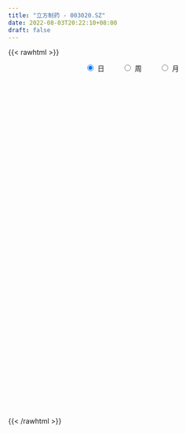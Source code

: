```yaml
---
title: "立方制药 - 003020.SZ"
date: 2022-08-03T20:22:10+08:00
draft: false
---
```

{{< rawhtml >}}
    <div style="text-align: center">
        <label style="padding: 1rem;"><input style="margin-right: .5rem" type="radio" name="period" value="D" checked onclick="period_change(this)">日</label>
        <label style="padding: 1rem;"><input style="margin-right: .5rem" type="radio" name="period" value="W" onclick="period_change(this)">周</label>
        <label style="padding: 1rem;"><input style="margin-right: .5rem" type="radio" name="period" value="M" onclick="period_change(this)">月</label>
    </div>
    <div id="chart" style="height: 700px;"></div> 
    <script type="text/javascript">
        const D_v = [1491.63,873.89,978.23,128462.3,95108.99,60793.42,61934.78,44016.62,30624.0,31168.34,24745.5,30287.63,27566.91,23219.42,37724.04,34186.43,33717.6,19235.96,17222.63,18571.64,19932.41,14263.49,23395.9,16282.97,12712.3,10301.55,13653.44,12679.89,22284.1,18661.21,11237.17,10107.31,10733.76,16971.3,18353.92,12026.37,37988.91,27032.68,20425.1,17412.01,13933.54,20738.33,20007.82,23347.1,16670.11,14055.54,8296.83,10538.99,6998.31,10469.91,7100.09,15270.47,7803.59,10061.55,15171.0,7808.19,5025.96,5601.85,6553.18,6364.13,7132.0,6801.65,11196.34,10196.24,9233.12,6753.04,5775.38,15880.45,18595.26,18960.48,18312.03,13515.48,38838.64,33638.24,39197.94,50051.08,47108.44,26391.55,24811.0,24348.96,26394.28,31516.48,28863.4,18518.26,72119.98,52471.19,27179.41,61412.82,84963.68,109959.55,74116.96,46988.91,30874.21,32525.03,24797.55,20208.92,20644.52,33471.89,27557.82,18331.03,18806.21,32585.49,20595.13,27075.04,15526.0,18049.02,20793.55,24072.2,25152.41,45979.07,28112.72,46772.1,27426.04,27689.34,28817.27,24688.27,39028.44,24074.62,18072.46,17303.71,13900.86,11192.54,11056.0,13080.68,25420.86,21540.27,16134.54,15082.0,9091.81,10526.0,12329.01,8954.76,9649.0,8588.11,9385.76,8361.27,9234.0,10983.0,8150.74,6057.02,12754.01,9030.0,6396.0,10995.3,8865.58,4845.85,7735.15,7364.43,9472.28,7232.27,8032.77,6866.81,6087.27,5581.0,5702.18,5644.74,5050.0,4484.0,9268.27,14293.0,7666.27,7611.0,5036.0,12384.67,13874.28,12599.81,7206.27,6816.98,4361.0,9738.54,7762.0,6444.0,6330.0,4861.92,4641.0,9747.29,6620.12,5349.0,8742.17,9964.27,6815.48,11233.9,9138.27,10541.0,17794.03,12680.07,7223.54,7039.63,5252.0,5361.31,4584.44,9554.71,8567.0,6570.27,5098.0,6662.27,8477.45,8259.0,8231.27,7676.25,9342.81,9373.0,7825.15,7951.74,7222.0,2980.0,2351.0,3321.75,4726.0,2578.27,2868.52,7464.42,3546.95,2805.63,5264.72,1963.27,2826.31,3020.0,3604.0,2570.27,3602.3,2656.2,4469.0,12342.44,27124.8,12219.79,5248.0,4168.98,3552.49,6403.0,4927.0,5643.0,3094.72,3370.0,2150.0,3058.0,7443.57,4034.27,2081.0,2532.0,1817.0,2326.0,3432.0,32281.39,27371.66,12574.12,7838.74,6940.0,6390.27,4625.27,11153.0,14362.38,9099.27,5465.0,5856.0,13807.0,25399.7,24632.27,21106.77,17049.0,12942.0,16288.54,19538.41,23893.04,13867.7,13668.63,10803.12,17783.27,22247.7,18682.06,12979.0,12087.27,8471.41,9259.0,7461.8,6818.94,4612.74,13160.28,12304.27,17941.27,10139.27,12083.0,6530.0,6653.0,9193.0,7743.67,3858.0,3397.0,7227.0,4900.37,7366.07,3216.52,3774.23,3353.49,4889.05,4548.74,5221.0,3790.0,2764.0,3358.01,4681.0,5073.0,6055.0,3916.27,6705.25,7344.0,3935.0,3146.54,4897.38,8232.0,7526.52,4985.8,2923.0,5765.0,6474.0,7863.27,4317.0,7024.27,5078.0,3602.23,4335.0,2431.74,1581.0,3365.74,7328.63,11330.0,7949.53,6364.68,9876.0,8730.78,9415.07,4178.0,7882.74,10991.0,8039.0,8165.0,6657.27,6309.54,7065.0,3398.74,4509.02,5923.0,3030.27,3588.85,4288.0,9149.5,12214.36,11477.23,6361.0,9566.76,6034.96,8941.8,7528.14,7131.97,7282.7,7271.56,6549.39,7439.56,5147.25,5867.6,5652.46,6157.66,8184.36,5486.76,9955.2,7915.9,4230.79,4695.0,7693.04,7678.6,6879.2,5525.5,13456.99,7322.65,18606.45,18670.7,9980.87,7561.2,9839.72,15276.48,12448.07,11522.9,11803.16,9797.2,7668.15,4536.2,8154.8,11145.15,11961.45,5037.7,9315.7,7109.6,4139.0,5146.1,7211.6,11899.0,7330.6]
const D_histogram = [0.0,0.2125128205,0.567659756,1.0159083265,0.9568003709,0.8122670886,0.5241897233,0.1791937639,-0.0548891472,-0.2893825783,-0.3975857791,-0.4615358227,-0.4550539461,-0.4401054053,-0.3353913452,-0.2238112206,-0.3270558572,-0.3520215804,-0.4234535502,-0.483562053,-0.5872032944,-0.6041449374,-0.491089561,-0.3817720848,-0.2892305687,-0.1979941542,-0.1342434292,-0.1067105683,-0.0047992638,0.0554366247,0.0677600314,0.0045800057,0.001400246,0.0876832952,0.1436303421,0.1090182709,0.2674621585,0.2718746321,0.3103566204,0.299821342,0.2635373267,0.2851680519,0.3036623188,0.2821530381,0.1792570561,0.0628818894,-0.0176939129,-0.1085813674,-0.1192334066,-0.1674718401,-0.1597770602,-0.1087673383,-0.0662199462,-0.0782811257,-0.1728988155,-0.2551949889,-0.2782856376,-0.2936933464,-0.2919594503,-0.2565708052,-0.1854039539,-0.1200090158,-0.0358593214,0.0665649583,0.0894067596,0.1120207551,0.1247548891,0.1833132924,0.2537042141,0.3221378644,0.3652396366,0.3695884816,0.4283494818,0.4909930807,0.5516672637,0.5103043805,0.5266072493,0.4168166903,0.3559666978,0.2043639735,0.125890588,0.1175016822,0.1187507823,0.0638015269,0.1308020917,0.1836360136,0.1759009486,0.3899448788,0.7551369991,1.083796234,1.1656417889,1.1605087646,0.8885231855,0.5278827746,0.3080669059,0.1764890936,0.035236674,0.0356436321,0.1317573144,0.1325478676,0.397441917,0.472292562,0.4223892617,0.3820997542,0.2527124734,0.1757954088,0.1858130599,0.4816673555,0.9732567191,1.1383442745,1.5387290257,1.3811631229,1.2836004629,1.1626559966,1.1807179577,0.6409010002,-0.0883673844,-0.3912371414,-0.8140456697,-1.2146194864,-1.4402819345,-1.5807679847,-1.579042168,-1.4482961536,-1.5401787609,-1.4237636868,-1.5280937308,-1.4561439407,-1.3150015508,-1.2669949067,-1.2361494888,-1.1618912672,-1.1076160125,-0.9583345602,-0.9083087991,-0.7289556277,-0.7411263982,-0.7535889748,-0.6738806532,-0.6449812518,-0.4175910425,-0.2560866717,-0.185242402,-0.0060350638,0.040896742,0.062355956,-0.0419076349,-0.195798123,-0.4009982803,-0.6554054054,-0.7656419251,-0.7141736052,-0.6434705658,-0.4978573305,-0.3577391224,-0.2652473807,-0.2113182395,-0.2043264592,-0.0135039297,0.3144765299,0.4316316987,0.3980332365,0.3256825987,0.4797058269,0.3592916149,0.2070140164,0.120133431,-0.0120980407,-0.0470943486,0.0158960775,0.1548333433,0.177383123,0.1164626195,0.0731612183,0.0455590173,0.0023364669,-0.0471397905,-0.0410369611,0.0877437504,0.2258389175,0.2924570421,0.4166914387,0.497462342,0.605611812,0.7117465954,0.5911762269,0.4777124691,0.3914310974,0.3302852166,0.2828791194,0.2459252195,0.315178428,0.3305033231,0.199427621,0.1629733417,0.198852661,0.2853933195,0.2944776585,0.304920618,0.2754057698,0.2504836023,0.2164120637,0.1555625337,-0.0053894942,-0.1797908687,-0.279041355,-0.3432188003,-0.3468050515,-0.4448143976,-0.5173589498,-0.5389662896,-0.58244561,-0.5939074367,-0.547608944,-0.4969188125,-0.4309608829,-0.3304671744,-0.2077365403,-0.1102136864,-0.0218645111,0.07402215,0.1605034395,0.1570564092,0.3114941365,0.5841649041,0.6581313835,0.6506778294,0.5885467705,0.5234166317,0.5243601786,0.4608118779,0.3335952943,0.2330080175,0.1461952335,0.0594701631,-0.0253419098,-0.0527588968,-0.0988038081,-0.1251674486,-0.1126390534,-0.1297407533,-0.1438001655,-0.1127683054,0.1876632936,0.2157469452,0.1873124055,0.1308987875,0.1144905665,0.079721964,0.0159410561,0.0087587485,0.0674021944,0.0230391008,-0.01341399,-0.0691329822,0.0020826056,0.1497585202,0.3187684183,0.5107090274,0.5054088444,0.5026050204,0.4397405279,0.4506525799,0.4130333955,0.3989951064,0.3574437273,0.2425752843,0.2378315281,0.2718240996,0.0788054729,-0.0729765873,-0.324806466,-0.5552033106,-0.7537177278,-0.7573894854,-0.7780559523,-0.7344036964,-0.3804652854,-0.1343591831,-0.3009253683,-0.4780509412,-0.4701779786,-0.4643934557,-0.5063877851,-0.5666771049,-0.5063460051,-0.5102671079,-0.4452398421,-0.4389466751,-0.351371852,-0.2198321141,-0.1086119894,-0.0246450715,0.0506580835,0.1285933402,0.0806316708,-0.0298694126,-0.1686028483,-0.1482580504,-0.1074304219,-0.1513864437,-0.3307114203,-0.4226318993,-0.3863403219,-0.2209320504,0.030638347,0.1436282933,0.2132859978,0.3007857999,0.4331250221,0.5703278645,0.5916822793,0.6024129871,0.6753870255,0.5312057955,0.5259357079,0.3643028635,0.2903588952,0.1922663078,0.0894853852,-0.137409079,-0.2505605053,-0.2954899859,-0.2882487472,-0.1606003333,-0.2465207855,-0.462512456,-0.5121662671,-0.7645844877,-0.981059709,-1.0063456094,-1.0019905192,-0.8321354955,-0.5298179039,-0.2707966781,0.0559779559,0.3173403796,0.4384018713,0.5745845651,0.6601041117,0.7378756942,0.6793115225,0.6114831501,0.5827679727,0.5123748687,-0.1802285221,-0.564313901,-0.8478392097,-0.9909133716,-1.0387495062,-1.0303134172,-0.9751282801,-0.8562124118,-0.7494968886,-0.5841148243,-0.4339723584,-0.3238759187,-0.2592290502,-0.1690694318,-0.0851288347,-0.015674245,0.055773659,0.13353287,0.1981037386,0.3029024638,0.3520644651,0.3751002225,0.4007578836,0.4296295378,0.4452594153,0.4552226599,0.4370999756,0.4396179552,0.4558536581,0.5004952848,0.4439503049,0.3776281568,0.307155718,0.3053610694,0.3275033054,0.3167928202,0.2655468365,0.2656418183,0.2156192826,0.1803490698,0.1615067878,0.144008202,0.1604879083,0.1166246156,0.0861126766,0.0857939778,0.053166851,0.0274056827,-0.0036130587,-0.0516090958,-0.1739828841,-0.238522602]
const D_fast = [0.0,0.2656410256,0.7627029001,1.4649285522,1.6450206893,1.7035541792,1.5465242447,1.2463267263,0.9985215284,0.6916824528,0.4840828072,0.3047488078,0.197467198,0.1023893875,0.1232556113,0.1788829307,-0.0061256702,-0.1190967886,-0.2963921458,-0.477391162,-0.7278332269,-0.8958111042,-0.9055281181,-0.8916536632,-0.8714197892,-0.8296819132,-0.7994920455,-0.7986368267,-0.6979253381,-0.6238302934,-0.594566879,-0.6566019032,-0.6594316014,-0.5512277284,-0.459373096,-0.4667305994,-0.2414211722,-0.1690400406,-0.0529688972,0.0114511599,0.0410514763,0.1339742145,0.228384061,0.2774130398,0.2193313219,0.1186766276,0.0336773471,-0.0843554493,-0.1248158402,-0.2149222337,-0.2471717189,-0.2233538316,-0.197361426,-0.2289928869,-0.3668352806,-0.5129302013,-0.6055922593,-0.6944233047,-0.7656792713,-0.7944333274,-0.7696174646,-0.7342247804,-0.6590399164,-0.5399743971,-0.494780906,-0.4441617217,-0.4002388653,-0.295852139,-0.1620351638,-0.0130670474,0.121344634,0.2180905994,0.3839389701,0.5693308391,0.7679218381,0.85413505,1.0020897311,0.9965033447,1.0246450266,0.9241332956,0.8771325572,0.898119072,0.9290558677,0.890056994,0.9897580816,1.0885010069,1.1247411791,1.436271329,1.9902476991,2.5898559925,2.9631119946,3.2481061615,3.1982513787,2.9695816615,2.8267825193,2.7393269803,2.6068837292,2.6162015954,2.7452546063,2.7791821264,3.143436655,3.3363604406,3.3920544556,3.4472898867,3.3810807243,3.3481125119,3.404583428,3.8208545624,4.5557581059,5.0054317298,5.7904987374,5.9782236153,6.2015610711,6.371280604,6.6845220545,6.304930347,5.5535701164,5.1528910739,4.5265711282,3.8223424399,3.2366095081,2.7009314618,2.3078967365,2.0765687125,1.599641415,1.3601155674,0.8737620907,0.5816758956,0.3940678978,0.1253258152,-0.1528661391,-0.3690807342,-0.5917094827,-0.6820116705,-0.8590631091,-0.8619488446,-1.0594012147,-1.260261035,-1.3490228767,-1.4813687883,-1.3583763396,-1.2608936367,-1.2363599676,-1.0586613953,-1.0015054039,-0.964457201,-1.0791977006,-1.2820377195,-1.5874874468,-2.0057459233,-2.3073929242,-2.4344680056,-2.5246326077,-2.503483705,-2.4528002775,-2.426620381,-2.4255207996,-2.4696106342,-2.2821640871,-1.875564495,-1.6505014016,-1.5845915546,-1.5755215428,-1.3015718578,-1.3321631661,-1.4326872605,-1.4895344881,-1.62479047,-1.671560365,-1.6045959196,-1.426950318,-1.3600547576,-1.3918596061,-1.4168707028,-1.4330831495,-1.4757215832,-1.5369827881,-1.541139199,-1.3904225499,-1.1958676534,-1.0561352683,-0.827728012,-0.6225915233,-0.3630391002,-0.0789676679,-0.0517439797,-0.0457796203,-0.0342032176,-0.0127777943,0.0105358884,0.0350632934,0.1831111088,0.2810618348,0.1998430379,0.204132094,0.2897245785,0.4476135669,0.5303173206,0.6169904345,0.6563270288,0.6940257618,0.7140572392,0.6920983426,0.5297989411,0.3104498495,0.1414390244,-0.0085431209,-0.0988306351,-0.3080435805,-0.5099278702,-0.6662767824,-0.8553675053,-1.0153061912,-1.1059099344,-1.1794495061,-1.2212317972,-1.2033548822,-1.1325583833,-1.062588951,-0.9797059034,-0.8653137049,-0.7387065555,-0.7028894835,-0.4705782221,-0.0518662284,0.1866330968,0.3418490001,0.4268546338,0.4925786529,0.6246122445,0.6762669132,0.6324491532,0.5901138808,0.5398499052,0.4679923755,0.3768448252,0.336238114,0.2654922507,0.207836748,0.1922053799,0.1426684917,0.092659038,0.0954988218,0.4428462442,0.5248666321,0.5432601938,0.5195712727,0.5317856933,0.5169475818,0.457151938,0.4521593174,0.527653312,0.4890499936,0.4492434052,0.3762411675,0.4479774068,0.6330929514,0.8817949541,1.20141282,1.3224648481,1.4453122792,1.4923829186,1.6159581157,1.6815972802,1.7673077677,1.8151173203,1.7608926984,1.8156068243,1.9175554206,1.7442381622,1.5742119551,1.24118046,0.8719827877,0.4850389385,0.2920198096,0.0768393546,-0.0631093136,0.1957127761,0.4082290826,0.1664315554,-0.1302067529,-0.239878285,-0.350192126,-0.5187834017,-0.7207419977,-0.7869973992,-0.918485279,-0.9647679736,-1.0682114755,-1.0684796153,-0.991897906,-0.9078307786,-0.8300251286,-0.7420574527,-0.631973861,-0.6597776126,-0.7777460492,-0.958630197,-0.9753499117,-0.9613798886,-1.0431825214,-1.305185353,-1.5027638069,-1.56305731,-1.452882051,-1.1936520669,-1.0447550473,-0.9217758433,-0.7590795913,-0.5184591136,-0.238674305,-0.0693993204,0.0919346341,0.3337554289,0.3223756478,0.4485894872,0.3780323586,0.3766781142,0.3266521037,0.2462425274,-0.0150042065,-0.1907957592,-0.3095977363,-0.3744186843,-0.2869203537,-0.4344710023,-0.7660907869,-0.9437861646,-1.3873505072,-1.8490906558,-2.1259629585,-2.3721054981,-2.4102843483,-2.2404212326,-2.0490991764,-1.7083300534,-1.3676325348,-1.1369705753,-0.8571417402,-0.6065961657,-0.3443556596,-0.2330919507,-0.1480495355,-0.0310727198,0.0266278934,-0.7110326279,-1.2361964821,-1.7316815932,-2.122484098,-2.4300076091,-2.6791498745,-2.8677468074,-2.962884042,-3.043542741,-3.0241893827,-2.9825400065,-2.9534125464,-2.9535729404,-2.90568068,-2.8430222916,-2.7774862631,-2.6920949444,-2.5809525158,-2.4668557126,-2.2863313715,-2.1491532539,-2.0323424409,-1.9064953089,-1.7702162703,-1.643271539,-1.5195026294,-1.4283503198,-1.3159278514,-1.185728734,-1.015963286,-0.9615206897,-0.9334357986,-0.9271193079,-0.8525736892,-0.7485556268,-0.6800679069,-0.6649271816,-0.5984217451,-0.5945394602,-0.5847224056,-0.5631879906,-0.544684526,-0.4880828426,-0.5027899813,-0.5117737512,-0.4906439555,-0.5099793696,-0.5288891172,-0.5608111233,-0.6217094343,-0.7875789437,-0.9117493121]
const D_slow = [0.0,0.0531282051,0.1950431441,0.4490202258,0.6882203185,0.8912870906,1.0223345214,1.0671329624,1.0534106756,0.981065031,0.8816685863,0.7662846306,0.6525211441,0.5424947927,0.4586469564,0.4026941513,0.320930187,0.2329247919,0.1270614043,0.0061708911,-0.1406299325,-0.2916661669,-0.4144385571,-0.5098815783,-0.5821892205,-0.631687759,-0.6652486163,-0.6919262584,-0.6931260743,-0.6792669182,-0.6623269103,-0.6611819089,-0.6608318474,-0.6389110236,-0.6030034381,-0.5757488703,-0.5088833307,-0.4409146727,-0.3633255176,-0.2883701821,-0.2224858504,-0.1511938374,-0.0752782577,-0.0047399982,0.0400742658,0.0557947382,0.0513712599,0.0242259181,-0.0055824336,-0.0474503936,-0.0873946587,-0.1145864932,-0.1311414798,-0.1507117612,-0.1939364651,-0.2577352123,-0.3273066217,-0.4007299583,-0.4737198209,-0.5378625222,-0.5842135107,-0.6142157646,-0.623180595,-0.6065393554,-0.5841876655,-0.5561824768,-0.5249937545,-0.4791654314,-0.4157393779,-0.3352049118,-0.2438950026,-0.1514978822,-0.0444105117,0.0783377584,0.2162545744,0.3438306695,0.4754824818,0.5796866544,0.6686783288,0.7197693222,0.7512419692,0.7806173897,0.8103050853,0.8262554671,0.85895599,0.9048649934,0.9488402305,1.0463264502,1.2351107,1.5060597585,1.7974702057,2.0875973969,2.3097281932,2.4416988869,2.5187156134,2.5628378868,2.5716470552,2.5805579633,2.6134972919,2.6466342588,2.745994738,2.8640678785,2.969665194,3.0651901325,3.1283682509,3.1723171031,3.218770368,3.3391872069,3.5825013867,3.8670874553,4.2517697118,4.5970604925,4.9179606082,5.2086246073,5.5038040968,5.6640293468,5.6419375007,5.5441282154,5.3406167979,5.0369619263,4.6768914427,4.2816994465,3.8869389045,3.5248648661,3.1398201759,2.7838792542,2.4018558215,2.0378198363,1.7090694486,1.3923207219,1.0832833497,0.7928105329,0.5159065298,0.2763228897,0.04924569,-0.1329932169,-0.3182748165,-0.5066720602,-0.6751422235,-0.8363875364,-0.9407852971,-1.004806965,-1.0511175655,-1.0526263315,-1.042402146,-1.026813157,-1.0372900657,-1.0862395964,-1.1864891665,-1.3503405179,-1.5417509991,-1.7202944004,-1.8811620419,-2.0056263745,-2.0950611551,-2.1613730003,-2.2142025602,-2.265284175,-2.2686601574,-2.1900410249,-2.0821331003,-1.9826247911,-1.9012041415,-1.7812776847,-1.691454781,-1.6397012769,-1.6096679191,-1.6126924293,-1.6244660164,-1.6204919971,-1.5817836613,-1.5374378805,-1.5083222256,-1.4900319211,-1.4786421667,-1.47805805,-1.4898429976,-1.5001022379,-1.4781663003,-1.4217065709,-1.3485923104,-1.2444194507,-1.1200538652,-0.9686509122,-0.7907142634,-0.6429202066,-0.5234920894,-0.425634315,-0.3430630109,-0.272343231,-0.2108619261,-0.1320673191,-0.0494414884,0.0004154169,0.0411587523,0.0908719176,0.1622202474,0.2358396621,0.3120698166,0.380921259,0.4435421596,0.4976451755,0.5365358089,0.5351884354,0.4902407182,0.4204803794,0.3346756794,0.2479744165,0.1367708171,0.0074310796,-0.1273104928,-0.2729218953,-0.4213987545,-0.5583009904,-0.6825306936,-0.7902709143,-0.8728877079,-0.924821843,-0.9523752646,-0.9578413923,-0.9393358548,-0.899209995,-0.8599458927,-0.7820723586,-0.6360311325,-0.4714982867,-0.3088288293,-0.1616921367,-0.0308379788,0.1002520659,0.2154550354,0.2988538589,0.3571058633,0.3936546717,0.4085222125,0.402186735,0.3889970108,0.3642960588,0.3330041966,0.3048444333,0.272409245,0.2364592036,0.2082671272,0.2551829506,0.3091196869,0.3559477883,0.3886724852,0.4172951268,0.4372256178,0.4412108818,0.443400569,0.4602511176,0.4660108928,0.4626573953,0.4453741497,0.4458948011,0.4833344312,0.5630265358,0.6907037926,0.8170560037,0.9427072588,1.0526423908,1.1653055358,1.2685638846,1.3683126612,1.4576735931,1.5183174141,1.5777752962,1.6457313211,1.6654326893,1.6471885425,1.565986926,1.4271860983,1.2387566664,1.049409295,0.8548953069,0.6712943828,0.5761780615,0.5425882657,0.4673569236,0.3478441883,0.2302996937,0.1142013297,-0.0123956165,-0.1540648928,-0.2806513941,-0.408218171,-0.5195281316,-0.6292648003,-0.7171077633,-0.7720657919,-0.7992187892,-0.8053800571,-0.7927155362,-0.7605672012,-0.7404092834,-0.7478766366,-0.7900273487,-0.8270918613,-0.8539494668,-0.8917960777,-0.9744739328,-1.0801319076,-1.1767169881,-1.2319500006,-1.2242904139,-1.1883833406,-1.1350618411,-1.0598653912,-0.9515841356,-0.8090021695,-0.6610815997,-0.5104783529,-0.3416315966,-0.2088301477,-0.0773462207,0.0137294952,0.086319219,0.1343857959,0.1567571422,0.1224048725,0.0597647461,-0.0141077503,-0.0861699371,-0.1263200204,-0.1879502168,-0.3035783308,-0.4316198976,-0.6227660195,-0.8680309468,-1.1196173491,-1.3701149789,-1.5781488528,-1.7106033288,-1.7783024983,-1.7643080093,-1.6849729144,-1.5753724466,-1.4317263053,-1.2667002774,-1.0822313538,-0.9124034732,-0.7595326857,-0.6138406925,-0.4857469753,-0.5308041058,-0.6718825811,-0.8838423835,-1.1315707264,-1.391258103,-1.6488364573,-1.8926185273,-2.1066716302,-2.2940458524,-2.4400745584,-2.5485676481,-2.6295366277,-2.6943438903,-2.7366112482,-2.7578934569,-2.7618120181,-2.7478686034,-2.7144853859,-2.6649594512,-2.5892338353,-2.501217719,-2.4074426634,-2.3072531925,-2.199845808,-2.0885309542,-1.9747252893,-1.8654502954,-1.7555458066,-1.6415823921,-1.5164585709,-1.4054709946,-1.3110639554,-1.2342750259,-1.1579347586,-1.0760589322,-0.9968607271,-0.930474018,-0.8640635635,-0.8101587428,-0.7650714754,-0.7246947784,-0.6886927279,-0.6485707508,-0.6194145969,-0.5978864278,-0.5764379333,-0.5631462206,-0.5562947999,-0.5571980646,-0.5701003385,-0.6135960595,-0.67322671]
const D_data = [['2020-12-15', 27.76, 33.31, 27.76, 33.31],['2020-12-16', 36.64, 36.64, 36.64, 36.64],['2020-12-17', 40.3, 40.3, 40.3, 40.3],['2020-12-18', 44.33, 44.33, 41.2, 44.33],['2020-12-21', 39.91, 39.9, 39.9, 41.95],['2020-12-22', 38.8, 39.1, 38.12, 40.86],['2020-12-23', 38.38, 36.8, 36.5, 38.8],['2020-12-24', 36.7, 34.8, 34.68, 36.7],['2020-12-25', 34.39, 34.82, 34.13, 35.87],['2020-12-28', 34.45, 33.55, 33.38, 34.79],['2020-12-29', 33.56, 34.06, 33.56, 34.49],['2020-12-30', 33.99, 33.92, 32.9, 34.78],['2020-12-31', 34.0, 34.38, 33.83, 35.29],['2021-01-04', 34.08, 34.27, 33.65, 34.5],['2021-01-05', 33.89, 35.48, 33.78, 36.24],['2021-01-06', 35.33, 35.99, 35.01, 36.24],['2021-01-07', 35.5, 33.15, 33.11, 35.76],['2021-01-08', 32.6, 33.55, 32.3, 33.9],['2021-01-11', 33.28, 32.42, 32.37, 34.17],['2021-01-12', 32.07, 31.85, 31.76, 32.78],['2021-01-13', 31.8, 30.42, 30.22, 31.84],['2021-01-14', 30.1, 30.67, 30.1, 31.28],['2021-01-15', 30.77, 32.07, 30.5, 32.43],['2021-01-18', 32.11, 32.21, 32.02, 32.82],['2021-01-19', 31.92, 32.2, 31.56, 32.53],['2021-01-20', 31.9, 32.4, 31.9, 32.65],['2021-01-21', 32.5, 32.25, 32.23, 33.0],['2021-01-22', 32.01, 31.85, 31.35, 32.18],['2021-01-25', 31.8, 32.99, 31.23, 33.98],['2021-01-26', 32.5, 32.83, 32.37, 33.6],['2021-01-27', 32.58, 32.38, 31.96, 32.97],['2021-01-28', 32.02, 31.23, 31.23, 32.25],['2021-01-29', 31.37, 31.71, 30.95, 31.87],['2021-02-01', 31.7, 33.0, 31.11, 33.2],['2021-02-02', 32.4, 33.01, 32.38, 33.88],['2021-02-03', 32.75, 31.95, 31.74, 32.86],['2021-02-04', 32.05, 34.78, 31.5, 35.15],['2021-02-05', 34.17, 33.44, 33.2, 34.73],['2021-02-08', 33.45, 34.16, 32.81, 34.68],['2021-02-09', 33.89, 33.82, 33.33, 34.32],['2021-02-10', 33.68, 33.56, 33.37, 34.13],['2021-02-18', 33.5, 34.44, 33.3, 34.8],['2021-02-19', 34.45, 34.73, 33.55, 34.88],['2021-02-22', 34.79, 34.45, 34.26, 35.28],['2021-02-23', 34.01, 33.28, 33.16, 34.12],['2021-02-24', 33.3, 32.62, 32.43, 33.67],['2021-02-25', 32.98, 32.56, 32.46, 32.98],['2021-02-26', 32.2, 31.92, 31.8, 32.35],['2021-03-01', 32.11, 32.56, 31.96, 32.57],['2021-03-02', 32.66, 31.81, 31.68, 32.66],['2021-03-03', 31.89, 32.26, 31.82, 32.32],['2021-03-04', 32.13, 32.84, 32.12, 33.26],['2021-03-05', 32.84, 32.9, 32.5, 32.95],['2021-03-08', 32.93, 32.22, 32.18, 33.19],['2021-03-09', 32.22, 30.77, 29.67, 32.47],['2021-03-10', 30.98, 30.24, 30.23, 31.0],['2021-03-11', 30.25, 30.44, 30.1, 30.57],['2021-03-12', 30.56, 30.15, 30.1, 30.56],['2021-03-15', 30.3, 30.03, 29.88, 30.55],['2021-03-16', 30.02, 30.26, 29.88, 30.35],['2021-03-17', 30.24, 30.74, 30.05, 30.89],['2021-03-18', 30.71, 30.83, 30.59, 31.22],['2021-03-19', 30.79, 31.32, 30.54, 31.66],['2021-03-22', 31.5, 31.98, 31.32, 32.01],['2021-03-23', 31.87, 31.3, 31.16, 32.1],['2021-03-24', 31.16, 31.42, 31.0, 31.64],['2021-03-25', 31.32, 31.41, 31.13, 31.71],['2021-03-26', 31.45, 32.23, 31.31, 32.55],['2021-03-29', 32.2, 32.84, 31.96, 34.42],['2021-03-30', 32.91, 33.37, 32.22, 33.5],['2021-03-31', 33.24, 33.59, 32.89, 33.96],['2021-04-01', 33.43, 33.5, 33.01, 33.59],['2021-04-02', 33.6, 34.66, 33.32, 36.8],['2021-04-06', 34.19, 35.41, 34.17, 36.36],['2021-04-07', 35.43, 36.16, 35.01, 36.51],['2021-04-08', 36.0, 35.4, 34.97, 37.47],['2021-04-09', 35.0, 36.53, 34.2, 36.6],['2021-04-12', 36.2, 35.15, 34.88, 36.4],['2021-04-13', 36.5, 35.7, 34.9, 36.5],['2021-04-14', 35.01, 34.31, 34.1, 35.4],['2021-04-15', 34.0, 34.84, 34.0, 36.47],['2021-04-16', 34.71, 35.69, 34.3, 36.23],['2021-04-19', 35.61, 36.0, 35.48, 37.19],['2021-04-20', 36.03, 35.34, 35.27, 36.72],['2021-04-21', 35.18, 37.1, 35.12, 38.87],['2021-04-22', 36.4, 37.5, 36.05, 38.21],['2021-04-23', 37.13, 37.14, 36.4, 37.36],['2021-04-26', 38.0, 40.85, 37.23, 40.85],['2021-04-27', 42.28, 44.94, 41.99, 44.94],['2021-04-28', 40.69, 47.3, 40.6, 49.0],['2021-04-29', 46.42, 46.46, 45.01, 48.94],['2021-04-30', 44.1, 46.79, 43.99, 47.56],['2021-05-06', 47.85, 43.83, 43.51, 47.87],['2021-05-07', 44.77, 41.91, 40.61, 45.0],['2021-05-10', 41.9, 42.79, 41.8, 44.6],['2021-05-11', 42.1, 43.5, 41.66, 43.79],['2021-05-12', 42.99, 43.09, 40.95, 43.88],['2021-05-13', 42.45, 44.88, 42.45, 47.16],['2021-05-14', 45.91, 46.78, 43.36, 47.64],['2021-05-17', 46.78, 46.33, 45.42, 47.64],['2021-05-18', 46.34, 50.96, 45.71, 50.96],['2021-05-19', 53.0, 50.25, 49.95, 54.89],['2021-05-20', 50.5, 49.53, 49.2, 51.96],['2021-05-21', 49.15, 50.16, 49.0, 53.3],['2021-05-24', 50.19, 49.28, 47.51, 50.77],['2021-05-25', 49.07, 50.0, 48.7, 51.27],['2021-05-26', 49.85, 51.51, 49.0, 53.32],['2021-05-27', 51.67, 56.66, 51.02, 56.66],['2021-05-28', 59.04, 62.33, 58.99, 62.33],['2021-05-31', 64.89, 61.4, 59.51, 65.0],['2021-06-01', 64.0, 67.54, 60.68, 67.54],['2021-06-02', 66.01, 63.01, 63.01, 72.77],['2021-06-03', 64.09, 64.82, 61.74, 65.8],['2021-06-04', 64.67, 65.64, 64.67, 69.32],['2021-06-07', 66.95, 68.81, 64.78, 71.18],['2021-06-08', 70.18, 61.93, 61.93, 70.7],['2021-06-09', 58.56, 57.14, 56.0, 61.0],['2021-06-10', 59.2, 60.29, 57.66, 61.09],['2021-06-11', 59.79, 57.11, 56.3, 60.74],['2021-06-15', 57.1, 55.08, 54.6, 58.0],['2021-06-16', 55.47, 55.2, 54.3, 56.88],['2021-06-17', 54.61, 54.7, 54.05, 55.39],['2021-06-18', 54.76, 55.42, 54.33, 56.34],['2021-06-21', 55.05, 56.71, 54.45, 57.98],['2021-06-22', 57.01, 53.3, 51.51, 57.2],['2021-06-23', 52.78, 55.21, 51.71, 55.53],['2021-06-24', 55.0, 51.66, 51.3, 55.0],['2021-06-25', 51.33, 52.9, 51.33, 53.61],['2021-06-28', 53.0, 53.5, 51.89, 53.58],['2021-06-29', 53.5, 52.03, 51.76, 53.5],['2021-06-30', 52.48, 51.2, 50.05, 52.48],['2021-07-01', 51.58, 51.2, 50.83, 52.58],['2021-07-02', 52.09, 50.48, 50.02, 52.95],['2021-07-05', 50.02, 51.45, 49.33, 51.88],['2021-07-06', 52.0, 50.02, 48.66, 52.0],['2021-07-07', 50.2, 51.6, 49.55, 51.73],['2021-07-08', 51.39, 49.03, 49.02, 51.39],['2021-07-09', 48.02, 48.3, 46.8, 48.98],['2021-07-12', 47.01, 48.98, 47.01, 49.71],['2021-07-13', 48.76, 48.0, 47.7, 48.98],['2021-07-14', 48.0, 50.63, 47.62, 51.52],['2021-07-15', 51.49, 50.45, 49.01, 51.49],['2021-07-16', 49.91, 49.62, 49.6, 50.92],['2021-07-19', 49.7, 51.43, 48.51, 51.45],['2021-07-20', 50.9, 50.25, 49.17, 50.9],['2021-07-21', 50.0, 50.01, 49.7, 50.31],['2021-07-22', 50.02, 48.07, 48.0, 50.02],['2021-07-23', 47.89, 46.5, 46.0, 48.07],['2021-07-26', 46.48, 44.48, 43.5, 46.49],['2021-07-27', 44.0, 42.01, 41.9, 45.0],['2021-07-28', 41.7, 42.05, 39.91, 42.58],['2021-07-29', 42.09, 43.09, 42.09, 43.61],['2021-07-30', 43.16, 42.86, 41.5, 43.16],['2021-08-02', 42.91, 43.65, 41.73, 43.83],['2021-08-03', 43.63, 43.72, 43.03, 44.4],['2021-08-04', 43.2, 43.2, 42.41, 44.28],['2021-08-05', 42.8, 42.61, 42.61, 44.2],['2021-08-06', 42.46, 41.7, 41.7, 43.1],['2021-08-09', 41.51, 44.13, 41.51, 44.6],['2021-08-10', 44.11, 47.06, 43.57, 48.5],['2021-08-11', 46.97, 45.62, 45.23, 47.21],['2021-08-12', 45.03, 44.0, 43.85, 45.43],['2021-08-13', 44.0, 43.24, 43.2, 44.29],['2021-08-16', 43.18, 46.36, 43.18, 46.98],['2021-08-17', 46.5, 43.1, 43.02, 46.5],['2021-08-18', 43.01, 41.95, 41.18, 43.55],['2021-08-19', 41.75, 42.02, 41.59, 42.98],['2021-08-20', 42.45, 40.67, 40.6, 42.45],['2021-08-23', 40.44, 41.18, 40.28, 41.72],['2021-08-24', 41.2, 42.24, 41.13, 43.92],['2021-08-25', 42.24, 43.58, 42.24, 43.95],['2021-08-26', 43.22, 42.47, 42.2, 43.26],['2021-08-27', 42.39, 41.22, 40.98, 42.39],['2021-08-30', 41.18, 41.02, 40.89, 41.9],['2021-08-31', 41.1, 40.86, 40.61, 41.66],['2021-09-01', 41.32, 40.28, 40.12, 41.47],['2021-09-02', 40.36, 39.72, 39.7, 40.49],['2021-09-03', 39.75, 40.05, 39.43, 40.57],['2021-09-06', 40.0, 41.76, 40.0, 41.95],['2021-09-07', 41.7, 42.52, 41.53, 43.31],['2021-09-08', 42.54, 42.19, 41.58, 42.9],['2021-09-09', 42.22, 43.53, 42.22, 44.16],['2021-09-10', 43.5, 43.74, 42.59, 43.8],['2021-09-13', 43.7, 44.89, 43.3, 45.18],['2021-09-14', 44.9, 45.85, 44.89, 48.18],['2021-09-15', 45.28, 43.39, 43.2, 45.73],['2021-09-16', 43.18, 43.19, 42.8, 44.18],['2021-09-17', 42.78, 43.27, 42.24, 43.85],['2021-09-22', 43.08, 43.42, 42.42, 44.49],['2021-09-23', 43.73, 43.5, 43.19, 44.32],['2021-09-24', 43.5, 43.58, 43.31, 44.03],['2021-09-27', 43.63, 45.2, 42.65, 45.37],['2021-09-28', 45.06, 45.0, 43.8, 46.0],['2021-09-29', 45.0, 43.06, 43.0, 45.32],['2021-09-30', 43.31, 43.94, 43.31, 44.9],['2021-10-08', 44.58, 45.0, 43.73, 45.24],['2021-10-11', 45.01, 46.18, 45.01, 46.49],['2021-10-12', 46.0, 45.73, 44.78, 46.02],['2021-10-13', 45.54, 46.08, 45.14, 46.49],['2021-10-14', 45.89, 45.81, 44.81, 46.21],['2021-10-15', 45.58, 45.99, 44.91, 46.78],['2021-10-18', 45.58, 45.97, 44.65, 46.27],['2021-10-19', 46.25, 45.6, 45.18, 46.25],['2021-10-20', 45.89, 43.88, 43.5, 45.89],['2021-10-21', 43.7, 42.8, 42.24, 44.1],['2021-10-22', 42.75, 42.88, 42.52, 43.0],['2021-10-25', 42.79, 42.68, 42.53, 43.08],['2021-10-26', 42.9, 43.02, 42.65, 43.48],['2021-10-27', 42.96, 41.27, 41.11, 43.14],['2021-10-28', 40.81, 40.75, 40.7, 41.6],['2021-10-29', 40.86, 40.7, 40.53, 41.09],['2021-11-01', 40.5, 39.77, 39.41, 40.96],['2021-11-02', 39.51, 39.5, 39.3, 40.24],['2021-11-03', 39.66, 39.79, 39.65, 40.19],['2021-11-04', 39.8, 39.6, 39.28, 40.0],['2021-11-05', 39.5, 39.63, 39.36, 39.78],['2021-11-08', 39.63, 40.09, 39.59, 40.2],['2021-11-09', 39.9, 40.63, 39.9, 40.8],['2021-11-10', 40.8, 40.65, 40.03, 40.8],['2021-11-11', 40.45, 40.85, 40.45, 40.99],['2021-11-12', 40.69, 41.33, 40.49, 41.45],['2021-11-15', 41.35, 41.67, 41.09, 41.68],['2021-11-16', 41.76, 40.77, 40.39, 41.76],['2021-11-17', 40.77, 43.23, 40.48, 44.85],['2021-11-18', 42.75, 46.13, 41.08, 47.5],['2021-11-19', 46.13, 45.0, 44.2, 46.13],['2021-11-22', 44.8, 44.63, 44.16, 45.08],['2021-11-23', 45.0, 44.22, 43.98, 45.01],['2021-11-24', 44.0, 44.27, 43.9, 44.47],['2021-11-25', 44.48, 45.35, 44.0, 45.45],['2021-11-26', 45.32, 44.79, 44.7, 46.05],['2021-11-29', 44.79, 43.83, 43.61, 45.85],['2021-11-30', 43.91, 43.82, 43.32, 44.2],['2021-12-01', 43.91, 43.69, 43.48, 44.28],['2021-12-02', 43.69, 43.36, 43.3, 43.83],['2021-12-03', 43.85, 42.99, 42.91, 43.87],['2021-12-06', 42.66, 43.43, 42.55, 43.99],['2021-12-07', 43.43, 42.99, 42.7, 43.88],['2021-12-08', 42.85, 43.0, 42.18, 43.12],['2021-12-09', 42.71, 43.4, 42.65, 43.81],['2021-12-10', 43.35, 42.96, 42.8, 43.4],['2021-12-13', 43.11, 42.84, 42.68, 43.57],['2021-12-14', 42.68, 43.38, 42.3, 43.39],['2021-12-15', 43.5, 47.72, 43.5, 47.72],['2021-12-16', 46.53, 45.4, 45.09, 46.53],['2021-12-17', 45.18, 44.9, 44.88, 45.8],['2021-12-20', 44.65, 44.5, 44.15, 45.19],['2021-12-21', 44.46, 44.96, 44.2, 45.36],['2021-12-22', 44.82, 44.73, 44.65, 45.4],['2021-12-23', 44.6, 44.2, 44.19, 44.81],['2021-12-24', 44.06, 44.79, 44.05, 45.38],['2021-12-27', 45.1, 45.85, 44.6, 46.36],['2021-12-28', 45.88, 44.7, 44.15, 45.88],['2021-12-29', 44.68, 44.65, 44.23, 45.38],['2021-12-30', 44.65, 44.19, 43.58, 44.86],['2021-12-31', 44.19, 45.86, 44.19, 46.2],['2022-01-04', 46.05, 47.54, 46.05, 48.0],['2022-01-05', 47.58, 48.93, 46.3, 49.0],['2022-01-06', 49.03, 50.62, 48.03, 50.68],['2022-01-07', 51.39, 49.17, 48.62, 51.99],['2022-01-10', 49.2, 49.71, 49.2, 50.92],['2022-01-11', 49.72, 49.3, 48.76, 50.88],['2022-01-12', 50.2, 50.6, 50.2, 52.58],['2022-01-13', 50.59, 50.44, 49.99, 52.35],['2022-01-14', 50.24, 51.11, 49.51, 51.43],['2022-01-17', 50.66, 51.12, 50.48, 52.65],['2022-01-18', 51.17, 50.23, 49.31, 51.45],['2022-01-19', 49.48, 51.7, 48.49, 52.52],['2022-01-20', 52.35, 52.7, 51.22, 54.97],['2022-01-21', 52.6, 49.8, 49.17, 53.19],['2022-01-24', 49.48, 49.62, 49.08, 51.5],['2022-01-25', 49.29, 47.34, 47.16, 49.62],['2022-01-26', 47.61, 46.16, 46.08, 48.32],['2022-01-27', 46.15, 45.06, 45.06, 46.85],['2022-01-28', 46.08, 46.51, 44.18, 47.39],['2022-02-07', 46.88, 45.75, 45.38, 47.69],['2022-02-08', 46.07, 46.12, 45.32, 46.29],['2022-02-09', 46.0, 50.73, 45.87, 50.73],['2022-02-10', 50.8, 50.88, 50.33, 52.0],['2022-02-11', 52.08, 45.82, 45.79, 52.08],['2022-02-14', 45.82, 44.5, 44.26, 46.59],['2022-02-15', 44.48, 46.02, 42.91, 46.06],['2022-02-16', 46.05, 45.68, 45.11, 46.68],['2022-02-17', 45.41, 44.6, 44.5, 45.59],['2022-02-18', 44.59, 43.65, 42.88, 44.59],['2022-02-21', 43.95, 44.7, 43.67, 45.5],['2022-02-22', 44.71, 43.59, 43.23, 44.71],['2022-02-23', 43.74, 44.17, 43.31, 44.44],['2022-02-24', 43.9, 43.19, 42.88, 44.64],['2022-02-25', 43.61, 44.05, 43.44, 44.29],['2022-02-28', 43.81, 44.86, 42.51, 45.48],['2022-03-01', 44.86, 45.02, 44.67, 45.27],['2022-03-02', 45.0, 45.04, 44.5, 45.31],['2022-03-03', 45.34, 45.26, 44.66, 45.43],['2022-03-04', 45.01, 45.67, 44.99, 46.5],['2022-03-07', 45.67, 44.15, 44.13, 45.92],['2022-03-08', 44.26, 42.85, 42.51, 44.5],['2022-03-09', 42.64, 41.63, 40.03, 43.49],['2022-03-10', 42.3, 43.06, 42.3, 43.78],['2022-03-11', 42.88, 43.26, 42.28, 43.68],['2022-03-14', 43.5, 41.96, 41.63, 43.52],['2022-03-15', 41.71, 39.33, 39.3, 41.71],['2022-03-16', 39.6, 39.24, 37.9, 40.78],['2022-03-17', 39.5, 40.21, 39.5, 40.88],['2022-03-18', 40.9, 41.96, 40.2, 42.99],['2022-03-21', 41.9, 43.92, 41.89, 44.2],['2022-03-22', 43.52, 43.07, 42.79, 44.26],['2022-03-23', 43.13, 43.0, 42.66, 43.63],['2022-03-24', 43.03, 43.7, 42.65, 44.08],['2022-03-25', 44.07, 45.01, 43.8, 46.3],['2022-03-28', 45.19, 46.08, 44.22, 46.22],['2022-03-29', 46.5, 45.42, 45.08, 46.5],['2022-03-30', 45.9, 45.77, 45.49, 46.34],['2022-03-31', 46.19, 47.23, 45.72, 47.6],['2022-04-01', 46.9, 44.76, 44.62, 46.93],['2022-04-06', 45.95, 46.5, 45.18, 46.6],['2022-04-07', 46.36, 44.44, 44.23, 46.54],['2022-04-08', 44.14, 45.17, 43.98, 45.9],['2022-04-11', 45.16, 44.61, 44.39, 45.69],['2022-04-12', 44.28, 44.14, 43.58, 45.11],['2022-04-13', 43.65, 41.69, 41.52, 44.47],['2022-04-14', 42.0, 42.05, 41.36, 42.56],['2022-04-15', 42.36, 42.26, 41.54, 42.4],['2022-04-18', 42.25, 42.57, 41.08, 42.66],['2022-04-19', 42.7, 44.25, 42.7, 45.38],['2022-04-20', 44.56, 41.5, 41.08, 45.07],['2022-04-21', 41.88, 38.73, 38.5, 41.95],['2022-04-22', 38.51, 39.65, 38.51, 40.06],['2022-04-25', 38.86, 35.7, 35.69, 39.34],['2022-04-26', 35.47, 34.07, 33.87, 35.88],['2022-04-27', 33.59, 34.87, 32.09, 35.31],['2022-04-28', 34.86, 34.2, 33.9, 35.28],['2022-04-29', 34.55, 35.8, 34.38, 36.43],['2022-05-05', 36.07, 37.96, 35.3, 38.04],['2022-05-06', 37.7, 38.37, 37.2, 39.05],['2022-05-09', 38.38, 40.47, 38.06, 40.86],['2022-05-10', 40.0, 41.15, 39.5, 42.08],['2022-05-11', 41.31, 40.5, 40.5, 42.05],['2022-05-12', 40.5, 41.58, 40.08, 41.94],['2022-05-13', 41.7, 41.85, 41.51, 41.98],['2022-05-16', 41.99, 42.59, 41.97, 43.08],['2022-05-17', 42.38, 41.36, 41.0, 42.76],['2022-05-18', 41.45, 41.3, 41.28, 42.09],['2022-05-19', 41.3, 41.91, 40.7, 41.96],['2022-05-20', 42.11, 41.48, 41.14, 42.11],['2022-05-23', 31.8, 31.67, 31.3, 32.61],['2022-05-24', 31.7, 32.23, 31.14, 32.68],['2022-05-25', 32.3, 31.0, 30.56, 32.3],['2022-05-26', 30.94, 30.72, 30.4, 31.09],['2022-05-27', 30.89, 30.4, 30.1, 31.0],['2022-05-30', 30.3, 29.95, 29.7, 30.42],['2022-05-31', 29.9, 29.65, 29.2, 30.08],['2022-06-01', 29.62, 29.9, 29.29, 30.24],['2022-06-02', 30.0, 29.4, 29.27, 30.0],['2022-06-06', 29.62, 30.0, 29.42, 30.39],['2022-06-07', 29.99, 29.9, 29.7, 30.35],['2022-06-08', 30.31, 29.43, 29.18, 30.31],['2022-06-09', 29.61, 28.72, 28.57, 29.61],['2022-06-10', 28.72, 28.9, 28.53, 29.2],['2022-06-13', 28.63, 28.8, 28.28, 28.92],['2022-06-14', 28.8, 28.6, 27.91, 28.86],['2022-06-15', 28.59, 28.63, 28.44, 29.0],['2022-06-16', 28.42, 28.8, 28.42, 29.36],['2022-06-17', 28.66, 28.77, 28.24, 28.84],['2022-06-20', 28.86, 29.56, 28.65, 29.58],['2022-06-21', 29.62, 29.18, 28.8, 29.9],['2022-06-22', 29.28, 28.99, 28.88, 29.48],['2022-06-23', 28.99, 29.13, 28.45, 29.2],['2022-06-24', 29.26, 29.33, 28.91, 29.66],['2022-06-27', 29.44, 29.33, 29.14, 29.85],['2022-06-28', 29.3, 29.4, 28.95, 29.48],['2022-06-29', 29.35, 29.11, 29.1, 29.5],['2022-06-30', 29.1, 29.42, 29.09, 30.06],['2022-07-01', 29.36, 29.76, 29.33, 29.87],['2022-07-04', 29.95, 30.44, 29.41, 30.7],['2022-07-05', 30.6, 29.31, 29.12, 30.6],['2022-07-06', 29.29, 28.99, 28.75, 29.89],['2022-07-07', 28.97, 28.66, 28.1, 28.98],['2022-07-08', 28.66, 29.4, 28.63, 29.75],['2022-07-11', 29.4, 29.85, 29.21, 30.45],['2022-07-12', 29.7, 29.58, 29.02, 29.99],['2022-07-13', 29.74, 29.0, 28.86, 29.94],['2022-07-14', 29.01, 29.59, 29.0, 30.06],['2022-07-15', 29.5, 28.9, 28.8, 29.5],['2022-07-18', 28.75, 28.9, 28.75, 29.36],['2022-07-19', 28.97, 28.99, 28.74, 29.25],['2022-07-20', 29.0, 28.93, 28.86, 29.37],['2022-07-21', 28.92, 29.38, 28.66, 29.66],['2022-07-22', 29.29, 28.57, 28.39, 29.68],['2022-07-25', 28.6, 28.53, 28.35, 28.79],['2022-07-26', 28.46, 28.81, 27.61, 28.82],['2022-07-27', 28.76, 28.29, 28.11, 28.98],['2022-07-28', 28.39, 28.17, 28.16, 28.5],['2022-07-29', 28.16, 27.88, 27.85, 28.29],['2022-08-01', 27.86, 27.35, 27.16, 27.9],['2022-08-02', 27.4, 25.78, 25.4, 27.4],['2022-08-03', 25.82, 25.74, 25.5, 26.5]]
const W_v = [131806.05,292477.81,113768.38,148083.45,93386.07,65630.15,73023.55,112373.18,51770.65,40746.15,72908.57,47642.37,43668.55,38047.3,47838.23,108221.89,169995.7,133462.27,199152.24,377441.92,63399.24,126680.7,117392.9,103593.18,175979.27,134681.06,53453.11,91258.35,50550.58,46552.14,42387.77,39806.31,37691.4,26461.92,43874.54,52882.01,34635.54,31219.33,45894.09,55278.27,15197.75,29789.98,6662.27,41986.78,35351.89,15845.54,21044.99,15622.88,58812.23,24299.47,17315.72,17907.84,77985.17,36947.28,48589.65,88187.74,86529.69,83184.78,50258.48,54837.5,44598.27,27126.04,22599.36,19681.75,26430.52,27554.92,27674.32,19204.54,17027.97,36338.58,40082.59,19030.0,31595.55,21339.14,48768.85,29636.87,33690.46,31348.84,34489.93,40862.94,64658.94,60847.81,43465.75,30748.1,26441.2]
const W_histogram = [0.0,-0.6069059829,-0.9821843914,-1.2152607012,-1.3857009018,-1.4243786965,-1.3700909538,-1.1379183205,-0.90657465,-0.6188031606,-0.5633331891,-0.4132202398,-0.4487541481,-0.3475971203,-0.1818680288,0.1130631514,0.4375193323,0.5895296186,0.7702843215,1.4811292172,1.5563142637,1.8478137743,2.1603142539,3.0256294143,3.6197563333,3.248911305,2.7217887585,2.065174958,1.3634941434,0.6825580256,0.2721262139,-0.2312138834,-0.7990593767,-1.2174791792,-1.3452250224,-1.5433099694,-1.5724695371,-1.6004037624,-1.3123041187,-1.1037137027,-0.9035994201,-0.7140377659,-0.4947276289,-0.2716079709,-0.3188302524,-0.4729450481,-0.6140635043,-0.5614639403,-0.2632025427,-0.0736130662,-0.0633779444,-0.0529934835,0.0827817904,0.159017145,0.2688800596,0.5363996167,0.8000587231,0.8382458246,0.6048401046,0.3779881521,0.0718242744,-0.1041534712,-0.1112130903,-0.2689597314,-0.4414341185,-0.3354852239,-0.2704136783,-0.1916384355,-0.3198413703,-0.5511793249,-0.9129108481,-0.9256178595,-0.6587132016,-0.4747416148,-1.0348001121,-1.3862024899,-1.5533338933,-1.5690536177,-1.4414370025,-1.2356807902,-1.0393338609,-0.8657429391,-0.7026927588,-0.576169451,-0.5703954459]
const W_fast = [0.0,-0.7586324786,-1.3794569849,-1.9163484701,-2.4332138961,-2.827986365,-3.1162213607,-3.1685283076,-3.1638282995,-3.0307576003,-3.116120926,-3.0693130368,-3.2170354821,-3.2027777343,-3.08251565,-2.759318682,-2.325482668,-2.026089977,-1.6527641937,-0.5716369938,-0.1073733814,0.6460795728,1.4986586159,3.1203811299,4.6194471322,5.0608299302,5.2141545733,5.0738345122,4.7130272335,4.2027306221,3.8603303639,3.2991867957,2.5315764582,1.808786861,1.3447347622,0.7608223228,0.3385453709,-0.0894897951,-0.1294661811,-0.1968041908,-0.2225897632,-0.2115375505,-0.1159093206,0.0393083446,-0.0876214999,-0.3599725576,-0.6546068899,-0.7423733111,-0.5099125492,-0.3387263392,-0.3443357035,-0.3471996134,-0.190728892,-0.074739251,0.1023436785,0.5039631397,0.9676369269,1.2153854846,1.1331897907,1.0008348761,0.712627067,0.5106109537,0.4757480621,0.2507614881,-0.0320714286,-0.00999384,-0.012525714,0.0183399199,-0.1898233575,-0.5589561433,-1.1489153785,-1.3930268547,-1.2908004973,-1.2255143142,-2.0442728395,-2.7422258398,-3.2976907164,-3.7056738453,-3.9384164808,-4.041580466,-4.1050670019,-4.1479118149,-4.1605348243,-4.1780538793,-4.3148787357]
const W_slow = [0.0,-0.1517264957,-0.3972725936,-0.7010877689,-1.0475129943,-1.4036076685,-1.7461304069,-2.030609987,-2.2572536495,-2.4119544397,-2.552787737,-2.6560927969,-2.768281334,-2.855180614,-2.9006476212,-2.8723818334,-2.7630020003,-2.6156195956,-2.4230485153,-2.052766211,-1.6636876451,-1.2017342015,-0.661655638,0.0947517156,0.9996907989,1.8119186252,2.4923658148,3.0086595543,3.3495330901,3.5201725965,3.58820415,3.5304006791,3.330635835,3.0262660402,2.6899597846,2.3041322922,1.9110149079,1.5109139673,1.1828379377,0.906909512,0.6810096569,0.5025002155,0.3788183082,0.3109163155,0.2312087524,0.1129724904,-0.0405433857,-0.1809093707,-0.2467100064,-0.265113273,-0.2809577591,-0.2942061299,-0.2735106824,-0.2337563961,-0.1665363812,-0.032436477,0.1675782038,0.3771396599,0.5283496861,0.6228467241,0.6408027927,0.6147644249,0.5869611523,0.5197212195,0.4093626899,0.3254913839,0.2578879643,0.2099783554,0.1300180128,-0.0077768184,-0.2360045304,-0.4674089953,-0.6320872957,-0.7507726994,-1.0094727274,-1.3560233499,-1.7443568232,-2.1366202276,-2.4969794782,-2.8058996758,-3.065733141,-3.2821688758,-3.4578420655,-3.6018844282,-3.7444832897]
const W_data = [['2020-12-18', 27.76, 44.33, 27.76, 44.33],['2020-12-25', 39.91, 34.82, 34.13, 41.95],['2020-12-31', 34.45, 34.38, 32.9, 35.29],['2021-01-08', 34.08, 33.55, 32.3, 36.24],['2021-01-15', 33.28, 32.07, 30.1, 34.17],['2021-01-22', 32.11, 31.85, 31.35, 33.0],['2021-01-29', 31.8, 31.71, 30.95, 33.98],['2021-02-05', 31.7, 33.44, 31.11, 35.15],['2021-02-10', 33.45, 33.56, 32.81, 34.68],['2021-02-19', 33.5, 34.73, 33.3, 34.88],['2021-02-26', 34.79, 31.92, 31.8, 35.28],['2021-03-05', 32.11, 32.9, 31.68, 33.26],['2021-03-12', 32.93, 30.15, 29.67, 33.19],['2021-03-19', 30.3, 31.32, 29.88, 31.66],['2021-03-26', 31.5, 32.23, 31.0, 32.55],['2021-04-02', 32.2, 34.66, 31.96, 36.8],['2021-04-09', 34.19, 36.53, 34.17, 37.47],['2021-04-16', 36.2, 35.69, 34.0, 36.5],['2021-04-23', 35.61, 37.14, 35.12, 38.87],['2021-04-30', 38.0, 46.79, 37.23, 49.0],['2021-05-07', 47.85, 41.91, 40.61, 47.87],['2021-05-14', 41.9, 46.78, 40.95, 47.64],['2021-05-21', 46.78, 50.16, 45.42, 54.89],['2021-05-28', 50.19, 62.33, 47.51, 62.33],['2021-06-04', 64.89, 65.64, 59.51, 72.77],['2021-06-11', 66.95, 57.11, 56.0, 71.18],['2021-06-18', 57.1, 55.42, 54.05, 58.0],['2021-06-25', 55.05, 52.9, 51.3, 57.98],['2021-07-02', 53.0, 50.48, 50.02, 53.58],['2021-07-09', 50.02, 48.3, 46.8, 52.0],['2021-07-16', 47.01, 49.62, 47.01, 51.52],['2021-07-23', 49.7, 46.5, 46.0, 51.45],['2021-07-30', 46.48, 42.86, 39.91, 46.49],['2021-08-06', 42.91, 41.7, 41.7, 44.4],['2021-08-13', 41.51, 43.24, 41.51, 48.5],['2021-08-20', 43.18, 40.67, 40.6, 46.98],['2021-08-27', 40.44, 41.22, 40.28, 43.95],['2021-09-03', 41.18, 40.05, 39.43, 41.9],['2021-09-10', 40.0, 43.74, 40.0, 44.16],['2021-09-17', 43.7, 43.27, 42.24, 48.18],['2021-09-24', 43.08, 43.58, 42.42, 44.49],['2021-09-30', 43.63, 43.94, 42.65, 46.0],['2021-10-08', 44.58, 45.0, 43.73, 45.24],['2021-10-15', 45.01, 45.99, 44.78, 46.78],['2021-10-22', 45.58, 42.88, 42.24, 46.27],['2021-10-29', 42.79, 40.7, 40.53, 43.48],['2021-11-05', 40.5, 39.63, 39.28, 40.96],['2021-11-12', 39.63, 41.33, 39.59, 41.45],['2021-11-19', 41.35, 45.0, 40.39, 47.5],['2021-11-26', 44.8, 44.79, 43.9, 46.05],['2021-12-03', 44.79, 42.99, 42.91, 45.85],['2021-12-10', 42.66, 42.96, 42.18, 43.99],['2021-12-17', 43.11, 44.9, 42.3, 47.72],['2021-12-24', 44.65, 44.79, 44.05, 45.4],['2021-12-31', 45.1, 45.86, 43.58, 46.36],['2022-01-07', 46.05, 49.17, 46.05, 51.99],['2022-01-14', 49.2, 51.11, 48.76, 52.58],['2022-01-21', 50.66, 49.8, 48.49, 54.97],['2022-01-28', 49.48, 46.51, 44.18, 51.5],['2022-02-11', 46.88, 45.82, 45.32, 52.08],['2022-02-18', 45.82, 43.65, 42.88, 46.68],['2022-02-25', 43.95, 44.05, 42.88, 45.5],['2022-03-04', 43.81, 45.67, 42.51, 46.5],['2022-03-11', 45.67, 43.26, 40.03, 45.92],['2022-03-18', 43.5, 41.96, 37.9, 43.52],['2022-03-25', 41.9, 45.01, 41.89, 46.3],['2022-04-01', 45.19, 44.76, 44.22, 47.6],['2022-04-08', 45.95, 45.17, 43.98, 46.6],['2022-04-15', 45.16, 42.26, 41.36, 45.69],['2022-04-22', 42.25, 39.65, 38.5, 45.38],['2022-04-29', 38.86, 35.8, 32.09, 39.34],['2022-05-06', 36.07, 38.37, 35.3, 39.05],['2022-05-13', 38.38, 41.85, 38.06, 42.08],['2022-05-20', 41.99, 41.48, 40.7, 43.08],['2022-05-27', 31.8, 30.4, 30.1, 32.68],['2022-06-02', 30.3, 29.4, 29.2, 30.42],['2022-06-10', 29.62, 28.9, 28.53, 30.39],['2022-06-17', 28.63, 28.77, 27.91, 29.36],['2022-06-24', 28.86, 29.33, 28.45, 29.9],['2022-07-01', 29.44, 29.76, 28.95, 30.06],['2022-07-08', 29.95, 29.4, 28.1, 30.7],['2022-07-15', 29.4, 28.9, 28.8, 30.45],['2022-07-22', 28.75, 28.57, 28.39, 29.68],['2022-07-29', 28.6, 27.88, 27.61, 28.98],['2022-08-05', 27.86, 25.74, 25.4, 27.9]]
const M_v = [538052.24,380123.22,277798.55,233064.22,932406.2499999999,457045.09,441339.54,185041.38,167356.93,167876.5,99846.48,128517.29,190007.94,308160.69,133927.88,110100.8,119127.68,135710.3,147729.6299999999,207043.25,26441.2]
const M_histogram = [0.0,-0.1703931624,-0.2544699345,-0.1862840444,0.7100049582,2.1667126594,2.3100623031,1.7361456906,1.1433931031,0.8914952694,0.4610839593,0.346176171,0.3653314514,0.3779714977,0.2382232091,0.2662907503,-0.4832200356,-1.3427526377,-1.8453256886,-2.1772129677,-2.4180479216]
const M_fast = [0.0,-0.212991453,-0.3606857087,-0.3390708298,0.7347194125,2.7331052785,3.453970498,3.3140903081,3.0071859963,2.97816198,2.6630216598,2.6346579141,2.7451460575,2.8522789782,2.7720864918,2.8667267206,1.9964109258,0.8011901643,-0.1627143088,-1.0389048298,-1.8842517642]
const M_slow = [0.0,-0.0425982906,-0.1062157742,-0.1527867853,0.0247144542,0.5663926191,1.1439081949,1.5779446175,1.8637928933,2.0866667106,2.2019377004,2.2884817432,2.379814606,2.4743074805,2.5338632827,2.6004359703,2.4796309614,2.143942802,1.6826113798,1.1383081379,0.5337961575]
const M_data = [['2020-12-31', 27.76, 34.38, 27.76, 44.33],['2021-01-29', 34.08, 31.71, 30.1, 36.24],['2021-02-26', 31.7, 31.92, 31.11, 35.28],['2021-03-31', 32.11, 33.59, 29.67, 34.42],['2021-04-30', 33.43, 46.79, 33.01, 49.0],['2021-05-31', 47.85, 61.4, 40.61, 65.0],['2021-06-30', 64.0, 51.2, 50.05, 72.77],['2021-07-30', 51.58, 42.86, 39.91, 52.95],['2021-08-31', 42.91, 40.86, 40.28, 48.5],['2021-09-30', 41.32, 43.94, 39.43, 48.18],['2021-10-29', 44.58, 40.7, 40.53, 46.78],['2021-11-30', 40.5, 43.82, 39.28, 47.5],['2021-12-31', 43.91, 45.86, 42.18, 47.72],['2022-01-28', 46.05, 46.51, 44.18, 54.97],['2022-02-28', 46.88, 44.86, 42.51, 52.08],['2022-03-31', 44.86, 47.23, 37.9, 47.6],['2022-04-29', 46.9, 35.8, 32.09, 46.93],['2022-05-31', 36.07, 29.65, 29.2, 43.08],['2022-06-30', 29.62, 29.42, 27.91, 30.39],['2022-07-29', 29.36, 27.88, 27.61, 30.7],['2022-08-31', 27.86, 25.74, 25.4, 27.9]]
        const D_a = [null,null,null,44.33,null,null,null,null,null,null,null,null,null,null,null,null,null,null,null,null,null,30.1,null,null,null,null,null,null,null,null,null,null,null,null,null,null,null,null,null,null,null,null,null,35.28,null,null,null,null,null,null,null,null,null,null,29.67,null,null,null,null,null,null,null,null,null,null,null,null,null,null,null,null,null,null,null,null,37.47,null,null,null,null,34.0,null,null,null,null,null,null,null,null,null,null,null,null,null,null,null,null,null,null,null,null,null,null,null,null,null,null,null,null,null,null,72.77,null,null,null,null,null,null,null,null,null,null,null,null,null,null,null,null,null,null,null,null,null,null,null,null,null,null,null,null,null,null,null,null,null,null,null,null,null,null,39.91,null,null,null,null,null,null,null,null,48.5,null,null,null,null,null,null,null,null,null,null,null,null,null,null,null,null,null,39.43,null,null,null,null,null,null,48.18,null,null,null,null,null,null,null,null,43.0,null,null,null,null,null,null,46.78,null,null,null,null,null,null,null,null,null,null,null,null,null,39.28,null,null,null,null,null,null,null,null,null,47.5,null,null,null,null,null,null,null,null,null,null,null,null,null,42.18,null,null,null,null,47.72,null,null,null,null,null,null,null,null,null,null,43.58,null,null,null,null,null,null,null,null,null,null,null,null,null,54.97,null,null,null,null,null,44.18,null,null,null,null,52.08,null,null,null,null,null,null,null,null,null,null,42.51,null,null,null,46.5,null,null,null,null,null,null,null,37.9,null,null,null,null,null,null,null,null,null,null,47.6,null,null,null,null,null,null,null,null,null,null,null,null,null,null,null,null,32.09,null,null,null,null,null,null,null,null,null,43.08,null,null,null,null,null,null,null,null,null,null,null,null,null,null,null,null,null,null,null,27.91,null,null,null,null,29.9,null,null,null,null,null,null,null,null,null,null,null,28.1,null,null,null,null,30.06,null,null,null,null,null,null,null,27.61,null,null,null,null,null,null]
const W_a = [null,null,null,null,null,null,null,null,null,null,null,null,29.67,null,null,null,null,null,null,null,null,null,null,null,72.77,null,null,null,null,null,null,null,null,null,null,null,null,null,null,null,null,null,null,null,null,null,39.28,null,null,null,null,null,null,null,null,null,null,54.97,null,null,null,null,null,null,null,null,null,null,null,null,null,null,null,null,null,null,null,27.91,null,null,null,null,null,null,null]
const M_a = [null,null,null,29.67,null,null,null,null,null,null,null,null,null,54.97,null,null,null,null,null,null,null]
        const D_b = [[{ coord: ['2020-12-18', 35.28] }, { coord: ['2021-04-15', 30.1] }],[{ coord: ['2021-06-02', 48.5] }, { coord: ['2022-05-16', 39.91] }],[{ coord: ['2022-06-14', 29.9] }, { coord: ['2022-07-14', 28.1] }]]
const W_b = [[{ coord: ['2021-03-12', 54.97] }, { coord: ['2022-01-21', 39.28] }]]
const M_b = []
    </script>
{{< /rawhtml >}}